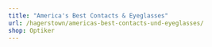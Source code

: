 ```yaml
---
title: "America's Best Contacts & Eyeglasses"
url: /hagerstown/americas-best-contacts-und-eyeglasses/
shop: Optiker
---
```

